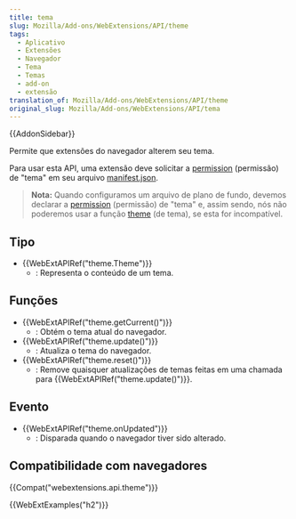 ```yaml
---
title: tema
slug: Mozilla/Add-ons/WebExtensions/API/theme
tags:
  - Aplicativo
  - Extensões
  - Navegador
  - Tema
  - Temas
  - add-on
  - extensão
translation_of: Mozilla/Add-ons/WebExtensions/API/theme
original_slug: Mozilla/Add-ons/WebExtensions/API/tema
---
```

{{AddonSidebar}}

Permite que extensões do navegador alterem seu tema.

Para usar esta API, uma extensão deve solicitar a [permission](/pt-BR/docs/Mozilla/Add-ons/WebExtensions/manifest.json/permissions) (permissão) de "tema" em seu arquivo [manifest.json](/pt-BR/docs/Mozilla/Add-ons/WebExtensions/manifest.json).

> **Nota:** Quando configuramos um arquivo de plano de fundo, devemos declarar a [permission](/pt-BR/docs/Mozilla/Add-ons/WebExtensions/manifest.json/permissions) (permissão) de "tema" e, assim sendo, nós não poderemos usar a função [theme](/pt-BR/Add-ons/WebExtensions/manifest.json/theme) (de tema), se esta for incompatível.

## Tipo

- {{WebExtAPIRef("theme.Theme")}}
  - : Representa o conteúdo de um tema.

## Funções

- {{WebExtAPIRef("theme.getCurrent()")}}
  - : Obtém o tema atual do navegador.
- {{WebExtAPIRef("theme.update()")}}
  - : Atualiza o tema do navegador.
- {{WebExtAPIRef("theme.reset()")}}
  - : Remove quaisquer atualizações de temas feitas em uma chamada para {{WebExtAPIRef("theme.update()")}}.

## Evento

- {{WebExtAPIRef("theme.onUpdated")}}
  - : Disparada quando o navegador tiver sido alterado.

## Compatibilidade com navegadores

{{Compat("webextensions.api.theme")}}

{{WebExtExamples("h2")}}

